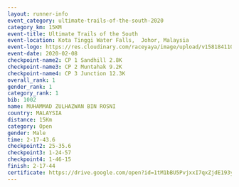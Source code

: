 ```yaml
--- 
layout: runner-info 
event_category: ultimate-trails-of-the-south-2020 
category_km: 15KM 
event-title: Ultimate Trails of the South 
event-location: Kota Tinggi Water Falls,  Johor, Malaysia 
event-logo: https://res.cloudinary.com/raceyaya/image/upload/v1581841103/logo/2020/ultimate-trails-2020_i93dfj.jpg 
event-date: 2020-02-08 
checkpoint-name2: CP 1 Sandhill 2.8K 
checkpoint-name3: CP 2 Muntahak 9.2K 
checkpoint-name4: CP 3 Junction 12.3K 
overall_rank: 1
gender_rank: 1
category_rank: 1
bib: 1002
name: MUHAMMAD ZULHAZWAN BIN ROSNI
country: MALAYSIA
distance: 15Km
category: Open
gender: Male
time: 2-17-43.6
checkpoint2: 25-35.6
checkpoint3: 1-24-57
checkpoint4: 1-46-15
finish: 2-17-44
certificate: https://drive.google.com/open?id=1tM1bBU5PvjxxI7qxZjdE193yN0kjDi-o
--- 
```

